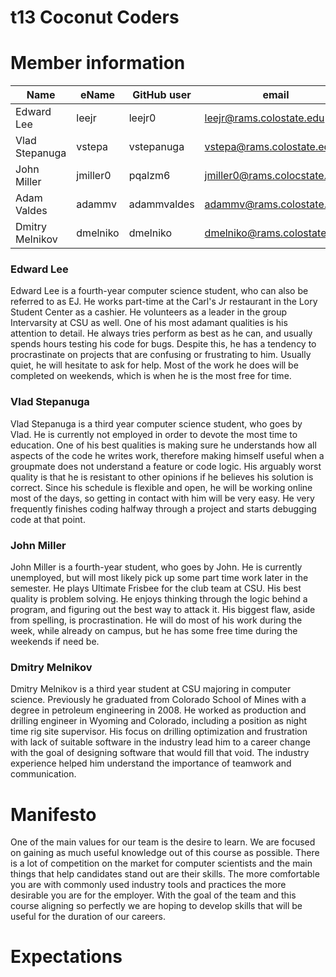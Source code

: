 # t13 Coconut Coders

# Member information
|       Name       |       eName       |       GitHub user       |       email       |       Nickname       |
| ---------------- | ----------------- | ----------------------- | ----------------- | -------------------- |
| Edward Lee       | leejr             | leejr0                  | leejr@rams.colostate.edu | EJ            |
| Vlad Stepanuga   | vstepa            | vstepanuga              | vstepa@rams.colostate.edu | Vlad         |
|John Miller       | jmiller0          | pqalzm6                 | jmiller0@rams.colocstate.edu | N/A       |
|Adam Valdes       | adammv            | adammvaldes             | adammv@rams.colostate.edu    | N/A       |
|Dmitry Melnikov   | dmelniko          | dmelniko                | dmelniko@rams.colostate.edu    | N/A     |


### Edward Lee
Edward Lee is a fourth-year computer science student, who can also be referred to as EJ. He works part-time at the Carl's Jr restaurant in the Lory Student Center as a cashier. He volunteers as a leader in the group Intervarsity at CSU as well. One of his most adamant qualities is his attention to detail. He always tries perform as best as he can, and usually spends hours testing his code for bugs. Despite this, he has a tendency to procrastinate on projects that are confusing or frustrating to him. Usually quiet, he will hesitate to ask for help. Most of the work he does will be completed on weekends, which is when he is the most free for time.

### Vlad Stepanuga
Vlad Stepanuga is a third year computer science student, who goes by Vlad. He is currently not employed in order to devote the most time to education. One of his best qualities is making sure he understands how all aspects of the code he writes work, therefore making himself useful when a groupmate does not understand a feature or code logic. His arguably worst quality is that he is resistant to other opinions if he believes his solution is correct. Since his schedule is flexible and open, he will be working online most of the days, so getting in contact with him will be very easy. He very frequently finishes coding halfway through a project and starts debugging code at that point.

### John Miller 
John Miller is a fourth-year student, who goes by John. He is currently unemployed, but will most likely pick up some part time work later in the semester. He plays Ultimate Frisbee for the club team at CSU. His best quality is problem solving. He enjoys thinking through the logic behind a program, and figuring out the best way to attack it. His biggest flaw, aside from spelling, is procrastination. He will do most of his work during the week, while already on campus, but he has some free time during the weekends if need be. 

### Dmitry Melnikov
Dmitry Melnikov is a third year student at CSU majoring in computer science. Previously he graduated from Colorado School of Mines with a degree in petroleum engineering in 2008. He worked as production and drilling engineer in Wyoming and Colorado, including a position as night time rig site supervisor. His focus on drilling optimization and frustration with lack of suitable software in the industry lead him to a career change with the goal of designing software that would fill that void. The industry experience helped him understand the importance of teamwork and communication. 

# Manifesto
One of the main values for our team is the desire to learn. We are focused on gaining as much useful knowledge out of this course as possible. There is a lot of competition on the market for computer scientists and the main things that help candidates stand out are their skills. The more comfortable you are with commonly used industry tools and practices the more desirable you are for the employer. With the goal of the team and this course aligning so perfectly we are hoping to develop skills that will be useful for the duration of our careers.  

# Expectations
